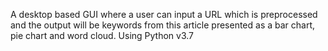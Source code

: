 A desktop based GUI where a user can input a URL which is preprocessed and the output will be keywords from this article presented as a bar chart, pie chart and word cloud.
Using Python v3.7
